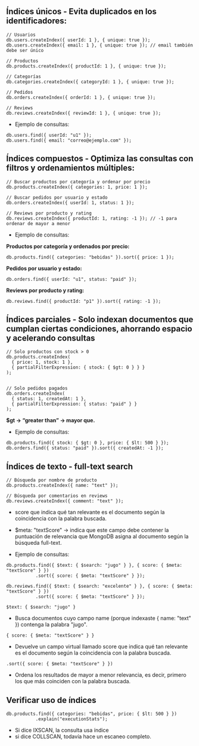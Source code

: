 ## Índices únicos - Evita duplicados en los identificadores:

```
// Usuarios
db.users.createIndex({ userId: 1 }, { unique: true });
db.users.createIndex({ email: 1 }, { unique: true }); // email también debe ser único

// Productos
db.products.createIndex({ productId: 1 }, { unique: true });

// Categorías
db.categories.createIndex({ categoryId: 1 }, { unique: true });

// Pedidos
db.orders.createIndex({ orderId: 1 }, { unique: true });

// Reviews
db.reviews.createIndex({ reviewId: 1 }, { unique: true });
```

- Ejemplo de consultas:

```
db.users.find({ userId: "u1" });
db.users.find({ email: "correo@ejemplo.com" });
```


## Índices compuestos - Optimiza las consultas con filtros y ordenamientos múltiples:
```
// Buscar productos por categoría y ordenar por precio
db.products.createIndex({ categories: 1, price: 1 });

// Buscar pedidos por usuario y estado
db.orders.createIndex({ userId: 1, status: 1 });

// Reviews por producto y rating
db.reviews.createIndex({ productId: 1, rating: -1 }); // -1 para ordenar de mayor a menor
```

- Ejemplo de consultas:

**Productos por categoría y ordenados por precio:**
```
db.products.find({ categories: "bebidas" }).sort({ price: 1 });
```

**Pedidos por usuario y estado:**
```
db.orders.find({ userId: "u1", status: "paid" });
```


**Reviews por producto y rating:**
```
db.reviews.find({ productId: "p1" }).sort({ rating: -1 });
```


## Índices parciales - Solo indexan documentos que cumplan ciertas condiciones, ahorrando espacio y acelerando consultas
```
// Solo productos con stock > 0
db.products.createIndex(
  { price: 1, stock: 1 },
  { partialFilterExpression: { stock: { $gt: 0 } } }
);


// Solo pedidos pagados
db.orders.createIndex(
  { status: 1, createdAt: 1 },
  { partialFilterExpression: { status: "paid" } }
);
```

**$gt →  “greater than” → mayor que.**

- Ejemplo de consultas:
```
db.products.find({ stock: { $gt: 0 }, price: { $lt: 500 } });
db.orders.find({ status: "paid" }).sort({ createdAt: -1 });
```



## Índices de texto - full-text search
```
// Búsqueda por nombre de producto
db.products.createIndex({ name: "text" });

// Búsqueda por comentarios en reviews
db.reviews.createIndex({ comment: "text" });
```

- score que indica qué tan relevante es el documento según la coincidencia con la palabra buscada.

- $meta: "textScore" → indica que este campo debe contener la puntuación de relevancia que MongoDB asigna al documento según la búsqueda full-text.

- Ejemplo de consultas:
```
db.products.find({ $text: { $search: "jugo" } }, { score: { $meta: "textScore" } })
           .sort({ score: { $meta: "textScore" } });

db.reviews.find({ $text: { $search: "excelente" } }, { score: { $meta: "textScore" } })
           .sort({ score: { $meta: "textScore" } });
```

```
$text: { $search: "jugo" }
```
- Busca documentos cuyo campo name (porque indexaste { name: "text" }) contenga la palabra "jugo".

```
{ score: { $meta: "textScore" } }
```
- Devuelve un campo virtual llamado score que indica qué tan relevante es el documento según la coincidencia con la palabra buscada.

```
.sort({ score: { $meta: "textScore" } })
```
- Ordena los resultados de mayor a menor relevancia, es decir, primero los que más coinciden con la palabra buscada.


## Verificar uso de índices
```
db.products.find({ categories: "bebidas", price: { $lt: 500 } })
           .explain("executionStats");

```
- Si dice IXSCAN, la consulta usa índice
- si dice COLLSCAN, todavía hace un escaneo completo.

